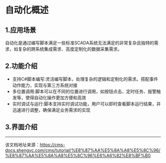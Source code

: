 # 自动化概述

## 1.应用场景​

自动化是通过编写脚本满足一些标准SCADA系统无法满足的非常复杂且独特的需求，如复杂的跨系统集成需求、高度定制化的数据采集需求。

## 2.功能介绍​

  * 支持C#脚本编写:灵活编写脚本，处理复杂的逻辑和定制化的需求。搭配事件动作能力，实现与第三方系统对接
  * 多位置调用:脚本可以在不同的位置进行调用，如按钮点击、定时任务、报警触发等，使得自动化操作更加方便和高效
  * 实时调试与运行:脚本支持实时调试功能，用户可以即时查看脚本运行结果，并迅速进行调整，确保满足业务需求的实现



## 3.界面介绍​


---

该文档地址来源：https://cms-docs.shengyc.com/cms/tutorial/%E8%87%AA%E5%8A%A8%E5%8C%96/%E8%87%AA%E5%8A%A8%E5%8C%96%E6%A6%82%E8%BF%B0